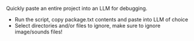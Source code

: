 Quickly paste an entire project into an LLM for debugging.
- Run the script, copy package.txt contents and paste into LLM of choice
- Select directories and/or files to ignore, make sure to ignore image/sounds files!
